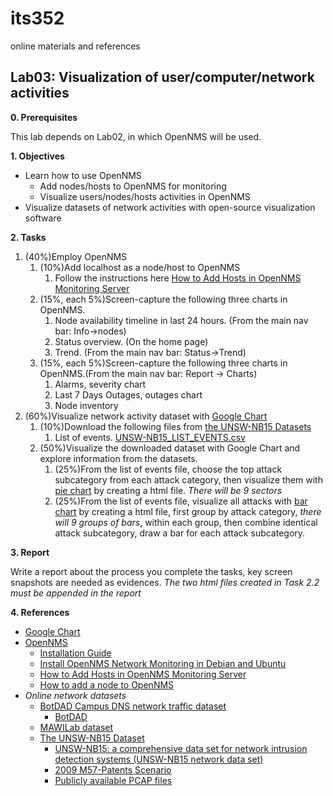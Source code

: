 # its352
online materials and references


## Lab03: Visualization of user/computer/network activities
**0. Prerequisites**

This lab depends on Lab02, in which OpenNMS will be used.


**1. Objectives**

* Learn how to use OpenNMS
  * Add nodes/hosts to OpenNMS for monitoring
  * Visualize users/nodes/hosts activities in OpenNMS
* Visualize datasets of network activities with open-source visualization software


**2. Tasks**

1. (40%)Employ OpenNMS
   1. (10%)Add localhost as a node/host to OpenNMS
      1. Follow the instructions here [How to Add Hosts in OpenNMS Monitoring Server](https://www.tecmint.com/add-hosts-in-opennms-monitoring/)
   2. (15%, each 5%)Screen-capture the following three charts in OpenNMS.
      1. Node availability timeline in last 24 hours. (From the main nav bar: Info->nodes)
      2. Status overview. (On the home page)
      3. Trend. (From the main nav bar: Status->Trend)
   3. (15%, each 5%)Screen-capture the following three charts in OpenNMS.(From the main nav bar: Report -> Charts)
      1. Alarms, severity chart
      2. Last 7 Days Outages, outages chart
      3. Node inventory
2. (60%)Visualize network activity dataset with [Google Chart](https://developers.google.com/chart)
   1. (10%)Download the following files from [the UNSW-NB15 Datasets](https://www.unsw.adfa.edu.au/unsw-canberra-cyber/cybersecurity/ADFA-NB15-Datasets/)
      1. List of events. [UNSW-NB15_LIST_EVENTS.csv](https://www.unsw.adfa.edu.au/unsw-canberra-cyber/cybersecurity/ADFA-NB15-Datasets/UNSW-NB15_LIST_EVENTS.csv)
   2. (50%)Visualize the downloaded dataset with Google Chart and explore information from the datasets.
      1. (25%)From the list of events file, choose the top attack subcategory from each attack category, then visualize them with [pie chart](https://developers.google.com/chart/interactive/docs/gallery/piechart) by creating a html file. _There will be 9 sectors_
      2. (25%)From the list of events file, visualize all attacks with [bar chart](https://developers.google.com/chart/interactive/docs/gallery/barchart) by creating a html file, first group by attack category, *there will 9 groups of bars*, within each group, then combine identical attack subcategory, draw a bar for each attack subcategory.

**3. Report**

Write a report about the process you complete the tasks, key screen snapshots are needed as evidences.
*The two html files created in Task 2.2 must be appended in the report*


**4. References**
* [Google Chart](https://developers.google.com/chart)
* [OpenNMS](https://en.wikipedia.org/wiki/OpenNMS)
  * [Installation Guide](https://docs.opennms.org/opennms/releases/latest/guide-install/guide-install.html)
  * [Install OpenNMS Network Monitoring in Debian and Ubuntu](https://www.tecmint.com/install-opennms-in-debian-and-ubuntu/)  
  * [How to Add Hosts in OpenNMS Monitoring Server](https://www.tecmint.com/add-hosts-in-opennms-monitoring/)
  * [How to add a node to OpenNMS](https://www.techrepublic.com/article/how-to-add-a-node-to-opennms/)
* _Online network datasets_
  * [BotDAD Campus DNS network traffic dataset](https://data.mendeley.com/datasets/zh3wnddzxy/2)
    * [BotDAD](https://github.com/mannirulz/BotDAD)
  * [MAWILab dataset](http://www.fukuda-lab.org/mawilab/index.html)
  * [The UNSW-NB15 Dataset](https://www.unsw.adfa.edu.au/unsw-canberra-cyber/cybersecurity/ADFA-NB15-Datasets/)
    * [UNSW-NB15: a comprehensive data set for network intrusion detection systems (UNSW-NB15 network data set)](https://ieeexplore.ieee.org/document/7348942)
    * [2009 M57-Patents Scenario](https://digitalcorpora.org/corpora/scenarios/m57-patents-scenario)
    * [Publicly available PCAP files](https://www.netresec.com/index.ashx?page=PcapFiles)